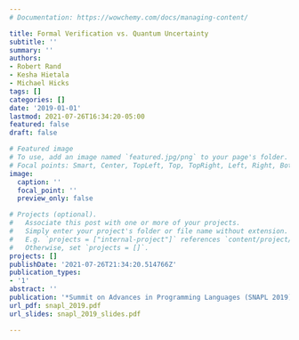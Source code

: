 ```yaml
---
# Documentation: https://wowchemy.com/docs/managing-content/

title: Formal Verification vs. Quantum Uncertainty
subtitle: ''
summary: ''
authors:
- Robert Rand
- Kesha Hietala
- Michael Hicks
tags: []
categories: []
date: '2019-01-01'
lastmod: 2021-07-26T16:34:20-05:00
featured: false
draft: false

# Featured image
# To use, add an image named `featured.jpg/png` to your page's folder.
# Focal points: Smart, Center, TopLeft, Top, TopRight, Left, Right, BottomLeft, Bottom, BottomRight.
image:
  caption: ''
  focal_point: ''
  preview_only: false

# Projects (optional).
#   Associate this post with one or more of your projects.
#   Simply enter your project's folder or file name without extension.
#   E.g. `projects = ["internal-project"]` references `content/project/deep-learning/index.md`.
#   Otherwise, set `projects = []`.
projects: []
publishDate: '2021-07-26T21:34:20.514766Z'
publication_types:
- '1'
abstract: ''
publication: '*Summit on Advances in Programming Languages (SNAPL 2019)*'
url_pdf: snapl_2019.pdf
url_slides: snapl_2019_slides.pdf

---
```

